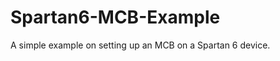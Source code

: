 Spartan6-MCB-Example
====================

A simple example on setting up an MCB on a Spartan 6 device.
